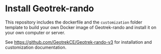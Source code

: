 # Install Geotrek-rando

This repository includes the dockerfile and the ``customization`` folder template to build your own Docker image of Geotrek-rando and install it on your own computer or server.

See https://github.com/GeotrekCE/Geotrek-rando-v3 for installation and customization documentation.
